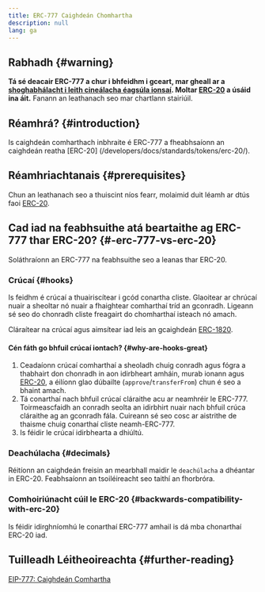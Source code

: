 ```yaml
---
title: ERC-777 Caighdeán Chomhartha
description: null
lang: ga
---
```


## Rabhadh {#warning}

**Tá sé deacair ERC-777 a chur i bhfeidhm i gceart, mar gheall ar a [shoghabhálacht i leith cineálacha éagsúla ionsaí](https://github.com/OpenZeppelin/openzeppelin-contracts/issues/2620). Moltar [ERC-20](/developers/docs/standards/tokens/erc-20/) a úsáid ina áit.** Fanann an leathanach seo mar chartlann stairiúil.

## Réamhrá? {#introduction}

Is caighdeán comharthach inbhraite é ERC-777 a fheabhsaíonn an caighdeán reatha [ERC-20] (/developers/docs/standards/tokens/erc-20/).

## Réamhriachtanais {#prerequisites}

Chun an leathanach seo a thuiscint níos fearr, molaimid duit léamh ar dtús faoi [ERC-20](/developers/docs/standards/tokens/erc-20/).

## Cad iad na feabhsuithe atá beartaithe ag ERC-777 thar ERC-20? {#-erc-777-vs-erc-20}

Soláthraíonn an ERC-777 na feabhsuithe seo a leanas thar ERC-20.

### Crúcaí {#hooks}

Is feidhm é crúcaí a thuairiscítear i gcód conartha cliste. Glaoitear ar chrúcaí nuair a sheoltar nó nuair a fhaightear comharthaí tríd an gconradh. Ligeann sé seo do chonradh cliste freagairt do chomharthaí isteach nó amach.

Cláraítear na crúcaí agus aimsítear iad leis an gcaighdeán [ERC-1820](https://eips.ethereum.org/EIPS/eip-1820).

#### Cén fáth go bhfuil crúcaí iontach? {#why-are-hooks-great}

1. Ceadaíonn crúcaí comharthaí a sheoladh chuig conradh agus fógra a thabhairt don chonradh in aon idirbheart amháin, murab ionann agus [ERC-20](https://eips.ethereum.org/EIPS/eip-20), a éilíonn glao dúbailte (`approve`/`transferFrom`) chun é seo a bhaint amach.
2. Tá conarthaí nach bhfuil crúcaí cláraithe acu ar neamhréir le ERC-777. Toirmeascfaidh an conradh seolta an idirbhirt nuair nach bhfuil crúca cláraithe ag an gconradh fála. Cuireann sé seo cosc ​​ar aistrithe de thaisme chuig conarthaí cliste neamh-ERC-777.
3. Is féidir le crúcaí idirbhearta a dhiúltú.

### Deachúlacha {#decimals}

Réitíonn an caighdeán freisin an mearbhall maidir le `deachúlacha` a dhéantar in ERC-20. Feabhsaíonn an tsoiléireacht seo taithí an fhorbróra.

### Comhoiriúnacht cúil le ERC-20 {#backwards-compatibility-with-erc-20}

Is féidir idirghníomhú le conarthaí ERC-777 amhail is dá mba chonarthaí ERC-20 iad.

## Tuilleadh Léitheoireachta {#further-reading}

[EIP-777: Caighdeán Comhartha](https://eips.ethereum.org/EIPS/eip-777)
